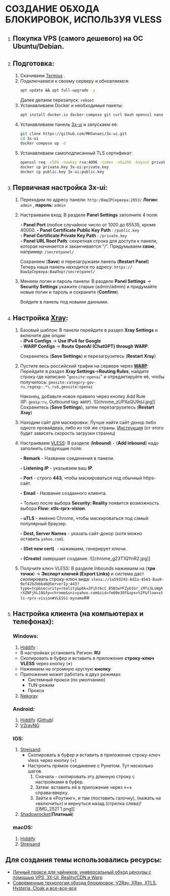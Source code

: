 # СОЗДАНИЕ ОБХОДА БЛОКИРОВОК, ИСПОЛЬЗУЯ VLESS
1. ## Покупка VPS (самого дешевого) на ОС  Ubuntu/Debian.
2. ## Подготовка:
	1. Скачиваем [Termius](https://termius.com/) .
	2. Подключаемся к своему серверу и обновляемся:
		```sh
		apt update && apt full-upgrade -y
		```
		Далее делаем перезапуск: `reboot`
	3. Устанавливаем Docker и необходимые пакеты:
		```sh
		apt install docker.io docker-compose git curl bash openssl nano -y
		```
	4. Устанавливаем панель [3x-ui](https://github.com/MHSanaei/3x-ui)  и запускаем её:
		```sh
		git clone https://github.com/MHSanaei/3x-ui.git
		cd 3x-ui
		docker compose up -d	
		```
	5. Устанавливаем самоподписанный TLS сертификат:
		```sh
		openssl req -x509 -newkey rsa:4096 -nodes -sha256 -keyout private.key -out public.key -days 3650 -subj "/CN=APP"
		docker cp private.key 3x-ui:private.key
		docker cp public.key 3x-ui:public.key
		```
3. ## Первичная настройка 3x-ui:
	1. Переходим по адресу панели: `http:/ВашIPСервера:2053/`
		**Логин:** `admin` , **пароль:** `admin`
	2. Настраиваем вход:
		В разделе **Panel Settings** заполните 4 поля:
		
		**- Panel Port** (любое случайное число от 1000 до 65535, кроме 40000.
		**- Panel Certificate Public Key Path** : `/public.key`  
		**- Panel Certificate Private Key Path** : `/private.key`  
		**- Panel URL Root Path**: секретная строка для доступа к панели, которая начинается и заканчивается "/". Придумываем **свою**, например: `/secretpanel/`
		
		Сохраняем (**Save**) и перезагружаем панель (**Restart Panel**)
		Теперь наша панель находится по адресу: `https://ВашIpСервера:ВашПорт/secretpanel/`
		
	3. Меняем логин и пароль панели:
		В разделе **Panel Settings**  -> **Security Settings** укажите старые (admin/admin) и придумайте новые логин и пароль и сохраните (**Confirm**).
		
		Войдите в панель под новыми данными.
4. ## Настройка [Xray](https://tldrify.com/1dsz):
	1. Базовый шаблон:
		В панели перейдите в раздел **Xray Settings** и включите две опции:  
		**- IPv4 Configs** -> **Use IPv4 for Google**  
		**- WARP Configs** -> **Route OpenAI (ChatGPT) through WARP**.  
		  
		Сохранитесь (**Save Settings**) и перезагрузитесь (**Restart Xray**)
	2. Пустите весь российский трафик на сервере через **[WARP](https://one.one.one.one/ru-RU/)**:
		Перейдите в раздел **Xray Settings**->**Routing Rules**, найдите строку где написано "`geosite:openai`" и отредактируйте её, чтобы получилось: `geosite:category-gov-ru,regexp:.*\.ru$,geosite:openai`  
  
		Наконец, добавьте новое правило через кнопку Add Rule (IP: `geoip:ru`, Outbound tag: `WARP`).
		![[chrome_zUPXaQU9dJ.jpg]]
		Сохранитесь (**Save Settings**), затем перезагрузитесь (**Restart Xray**)
	3. Находим сайт для маскировки: 
		Лучше найти сайт-донор либо одного провайдера, либо из той же страны.
		[Инструкция](https://tldrify.com/1dsy) (от этого будет зависеть скорость загрузки страниц)
	4. Настраиваем [VLESS](https://tldrify.com/1dt1):
		В разделе (**Inbound**) - (**Add inbound**) надо заполнить следующие поля: 
		  
		**- Remark** - Название соединения в панели.
		
		**- Listening IP** - указываем ваш **IP**.
		  
		**- Port** - строго **443**, чтобы маскироваться под обычный https-сайт.  
		
		**-** **Email** - Название созданного клиента.
		
		**-** Только после выбора **Security: Reality** появится возможность выбора **Flow: xtls-rprx-vision**.
		  
		**- uTLS** - именно Chrome, чтобы маскироваться под самый популярный браузер.  
		  
		**- Dest, Server Names** - указать сайт-донор (хотя можно оставить `yahoo.com`).  
		  
		**- (Get new cert)**  - нажимаем, генерирует ключи.  
		  
		**- (Create)** завершает создание.
		![[chrome_g23T1QYnR2.jpg]]
	5. Получите ключ VLESS:
		В разделе Inbounds нажимаем на (**три точки**) -> **Экспорт ключей (Export Links)** и система даст скопировать строку-ключ вида:
		`vless://1a593243-6d2a-4543-8aa9-9ef42b2bbba6@ServerIp:443?type=tcp&security=reality&pbk=2Piht6cC_B5B3wYFZyU1Gr_iMfs3LsWghrXZNFjhL18&fp=chrome&sni=yahoo.com&sid=fe60e30f&spx=%2F&flow=xtls-rprx-vision#VLESS1-myname`##
5. ##  Настройка клиента (на компьютерах и телефонах):
	### **Windows**: 
	1. [Hiddify](https://github.com/hiddify/hiddify-next/releases/) :
	- В настройках установить Регион: **RU**
	- Скопировать в буфер и вставить в приложение **строку‑ключ VLESS** через кнопку (**+**)
	- Нажимаем на огромную круглую **кнопку**
	- Приложение может работать в двух режимах:
		- Системный прокси (по умолчанию)
		- TUN-режим
		- Прокси
	2. [Nekoray](https://github.com/Matsuridayo/nekoray/releases) 
	### **Android:**
	1. [Hiddify](https://play.google.com/store/apps/details?id=app.hiddify.com) ([Github](https://github.com/hiddify/hiddify-next/releases/))
	2. [V2rayNG](https://play.google.com/store/apps/details?id=com.v2ray.ang)
	### **IOS:** 
	1. [Streisand](https://apps.apple.com/us/app/streisand/id6450534064):
		- Скопировать в буфер и вставить в приложение строку-ключ vless через кнопку (+)
		- Настроить прямое соединение с Рунетом. Тут несколько шагов.   
			1. Сначала - скопировать эту длинную строку с настройками в буфер.
			2. Затем  вставить её в приложение через «+» справа‑вверху.
			3. Зайти в «Роутинг», и там (поставить галочку), (нажать на «включить») и вернуться назад (стрелка слева)![[IMG_2521 1.png]]
	2. [Shadowrocket](https://apps.apple.com/us/app/shadowrocket/id932747118)(**Платный**)
	### **macOS:**
	1. [Hiddify](https://github.com/hiddify/hiddify-next/releases/)
	2. [Streisand](https://apps.apple.com/us/app/streisand/id6450534064)
 
  
## Для создания темы использовались ресурсы:
- [Личный прокси для чайников: универсальный обход цензуры с помощью VPS, 3X-UI, Reality/CDN и Warp](https://habr.com/ru/articles/785186/)
- [Современные технологии обхода блокировок: V2Ray, XRay, XTLS, Hysteria, Cloak и все-все-все](https://habr.com/ru/articles/727868/)
